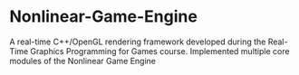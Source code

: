 # Nonlinear-Game-Engine
A real-time C++/OpenGL rendering framework developed during the Real-Time Graphics Programming for Games course. Implemented multiple core modules of the Nonlinear Game Engine
